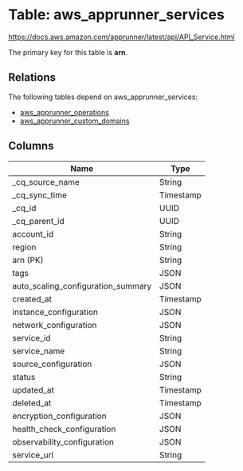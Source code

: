 # Table: aws_apprunner_services

https://docs.aws.amazon.com/apprunner/latest/api/API_Service.html

The primary key for this table is **arn**.

## Relations
The following tables depend on aws_apprunner_services:
  - [aws_apprunner_operations](aws_apprunner_operations.md)
  - [aws_apprunner_custom_domains](aws_apprunner_custom_domains.md)

## Columns
| Name          | Type          |
| ------------- | ------------- |
|_cq_source_name|String|
|_cq_sync_time|Timestamp|
|_cq_id|UUID|
|_cq_parent_id|UUID|
|account_id|String|
|region|String|
|arn (PK)|String|
|tags|JSON|
|auto_scaling_configuration_summary|JSON|
|created_at|Timestamp|
|instance_configuration|JSON|
|network_configuration|JSON|
|service_id|String|
|service_name|String|
|source_configuration|JSON|
|status|String|
|updated_at|Timestamp|
|deleted_at|Timestamp|
|encryption_configuration|JSON|
|health_check_configuration|JSON|
|observability_configuration|JSON|
|service_url|String|